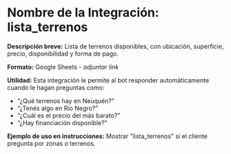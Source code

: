 # Nombre de la Integración: lista_terrenos

**Descripción breve:**
Lista de terrenos disponibles, con ubicación, superficie, precio, disponibilidad y forma de pago.

**Formato:** Google Sheets - *adjuntar link*

**Utilidad:**
Esta integración le permite al bot responder automáticamente cuando le hagan preguntas como:

- “¿Qué terrenos hay en Neuquén?”
- “¿Tenés algo en Río Negro?”
- “¿Cuál es el precio del más barato?”
- “¿Hay financiación disponible?”

**Ejemplo de uso en instrucciones:**
Mostrar "lista_terrenos" si el cliente pregunta por zonas o terrenos.
